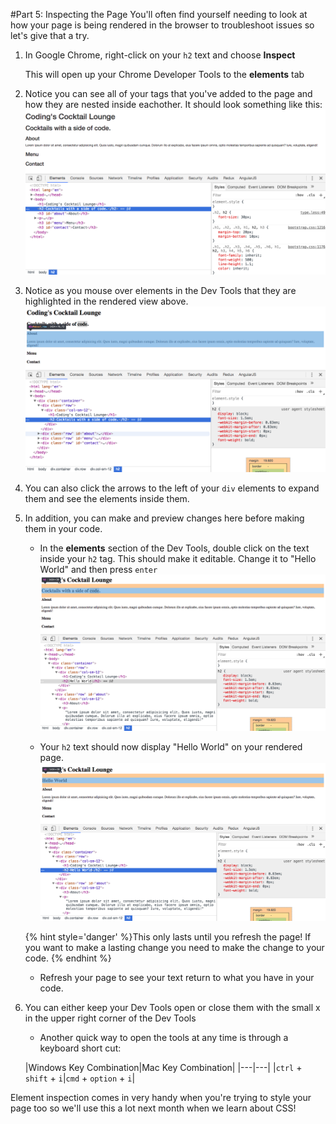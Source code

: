 #Part 5: Inspecting the Page
You'll often find yourself needing to look at how your page is being rendered in the browser to troubleshoot issues so let's give that a try.

1. In Google Chrome, right-click on your `h2` text and choose **Inspect**

    This will open up your Chrome Developer Tools to the **elements** tab
    
2. Notice you can see all of your tags that you've added to the page and how they are nested inside eachother. It should look something like this:
![](/assets/devTools.png)

3. Notice as you mouse over elements in the Dev Tools that they are highlighted in the rendered view above.
![](/assets/highlight.png)

4. You can also click the arrows to the left of your `div` elements to expand them and see the elements inside them.

5. In addition, you can make and preview changes here before making them in your code.
    * In the **elements** section of the Dev Tools, double click on the text inside your `h2` tag. This should make it editable. Change it to "Hello World" and then press `enter` 
![](/assets/helloWorld1.png)

    * Your `h2` text should now display "Hello World" on your rendered page.
    ![](/assets/helloWorld2.png)
    
    {% hint style='danger' %}This only lasts until you refresh the page! If you want to make a lasting change you need to make the change to your code. {% endhint %}

    * Refresh your page to see your text return to what you have in your code.
    
5. You can either keep your Dev Tools open or close them with the small x in the upper right corner of the Dev Tools

    * Another quick way to open the tools at any time is through a keyboard short cut:
    
    |Windows Key Combination|Mac Key Combination|
|---|---|
|`ctrl` + `shift` + `i`|`cmd` + `option` + `i`|

Element inspection comes in very handy when you're trying to style your page too so we'll use this a lot next month when we learn about CSS!
